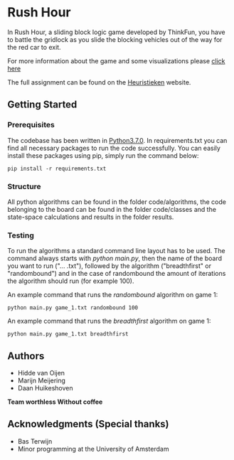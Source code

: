 # Rush Hour

In Rush Hour, a sliding block logic game developed by ThinkFun, you have to battle the gridlock as you slide the blocking vehicles out of the way for the red car to exit.

For more information about the game and some visualizations please [click here](https://www.thinkfun.com/products/rush-hour/)

The full assignment can be found on the [Heuristieken](http://heuristieken.nl/wiki/index.php?title=Rush_Hour) website.

## Getting Started

### Prerequisites

The codebase has been written in [Python3.7.0](https://www.python.org/downloads/). In requirements.txt you can find all necessary packages to run the code successfully. You can easily install these packages using pip, simply run the command below:

```
pip install -r requirements.txt
```

### Structure

All python algorithms can be found in the folder code/algorithms, the code belonging to the board can be found in the folder code/classes and the state-space calculations and results in the folder results.

### Testing

To run the algorithms a standard command line layout has to be used. The command always starts with *python main.py*, then the name of the board you want to run ("... .txt"), followed by the algorithm ("breadthfirst" or "randombound") and in the case of randombound the amount of iterations the algorithm should run (for example 100).

An example command that runs the *randombound* algorithm on game 1:

```
python main.py game_1.txt randombound 100
```

An example command that runs the *breadthfirst* algorithm on game 1:

```
python main.py game_1.txt breadthfirst
```

## Authors

* Hidde van Oijen
* Marijn Meijering
* Daan Huikeshoven

**Team worthless Without coffee**

## Acknowledgments (Special thanks)

* Bas Terwijn
* Minor programming at the University of Amsterdam
